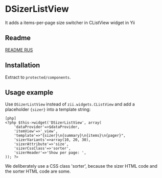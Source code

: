 DSizerListView
==========================

It adds a items-per-page size switcher in CListView widget in Yii

Readme
------------

[README RUS](http://www.elisdn.ru/blog/43/various-pagesize-for-clistview)

Installation
------------

Extract to `protected/components`.

Usage example
-------------

Use `DSizerListView` instead of `zii.widgets.CListView` and add a placeholder `{sizer}` into a template string:

~~~
[php]
<?php $this->widget('DSizerListView', array(
    'dataProvider'=>$dataProvider,
    'itemView'=>'_view',
    'template'=>"{sizer}\n{summary}\n{items}\n{pager}",
    'sizerVariants'=>array(10, 20, 30),
    'sizerAttribute'=>'size',
    'sizerCssClass'=>'sorter',
    'sizerHeader'=>'Show per page: ',
)); ?>
~~~

We deliberately use a CSS class 'sorter', because the sizer HTML code and the sorter HTML code are some.